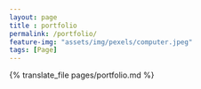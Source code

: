 ```yaml
--- 
layout: page
title : portfolio 
permalink: /portfolio/
feature-img: "assets/img/pexels/computer.jpeg"
tags: [Page]
---
```


{% translate_file pages/portfolio.md %}

